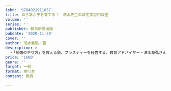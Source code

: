 ```yaml
---
isbn: '9784021911057'
title: 自ら学ぶ子を育てる！　清水先生の自宅学習相談室
volume: ''
series: ''
publisher: 朝日新聞出版
pubdate: '2020-11-20'
cover: ''
author: 清水章弘／著
description: >-
  ・「勉強のやり方」を教える塾、プラスティーを経営する、教育アドバイザー・清水章弘さんによる、保護者のためのお悩み解決本。「塾のクラスが下がった時の励まし方は？」「語彙力を増やすためにはどうすればいい？」「受験勉強と学校の部活、両立させるべき？」など、子どもに勉強をさせる上で生じる様々な悩みに答える。・著書多数。『中学生からの勉強のやり方』（ディスカバー・トゥエンティワン）はシリーズ6万部突破。・著者は現在、テレビ番組「教えてもらう前と後」（ＴＢＳ系）、「テストの花道ニューベンゼミ」（Ｅテレ）、ラジオ「清水章弘合格への道」（朝日放送ＡＢＣラジオ）などに出演中。
price: '1600'
genre: ''
target: 一般
format: 単行本
content: 教育

---
```

